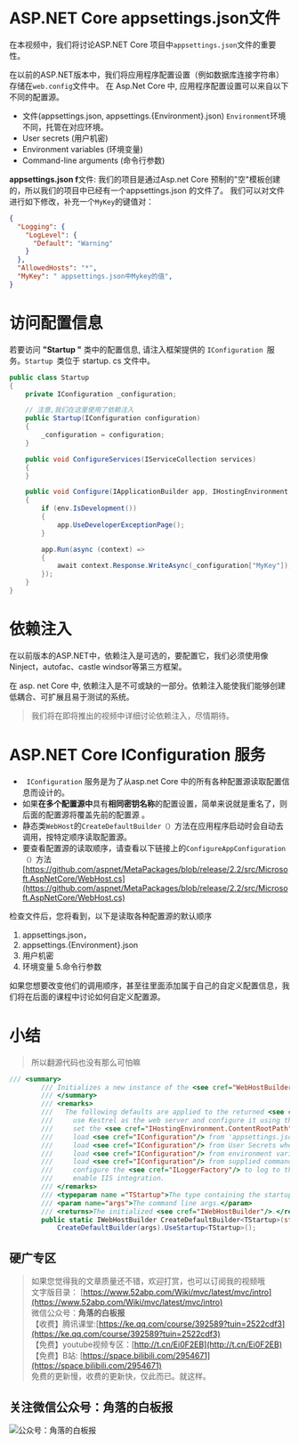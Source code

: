 # ASP.NET Core appsettings.json文件

在本视频中，我们将讨论ASP.NET Core 项目中```appsettings.json```文件的重要性。

在以前的ASP.NET版本中，我们将应用程序配置设置（例如数据库连接字符串）存储在``web.config``文件中。
在 Asp.Net Core 中, 应用程序配置设置可以来自以下不同的配置源。

- 文件(appsettings.json, appsettings.{Environment}.json) ``Environment``环境不同，托管在对应环境。
- User secrets (用户机密) 
- Environment variables (环境变量)
- Command-line arguments (命令行参数)

**appsettings.json f**文件: 我们的项目是通过Asp.net Core 预制的"空"模板创建的，所以我们的项目中已经有一个appsettings.json 的文件了。
我们可以对文件进行如下修改，补充一个```MyKey```的键值对：
``` json
{
  "Logging": {
    "LogLevel": {
      "Default": "Warning"
    }
  },
  "AllowedHosts": "*",
  "MyKey": " appsettings.json中Mykey的值",
}
```
# 访问配置信息
 若要访问 **"Startup "** 类中的配置信息, 请注入框架提供的 ```IConfiguration ```服务。``Startup ``类位于 startup. cs 文件中。
``` csharp
public class Startup
{
    private IConfiguration _configuration;

    // 注意,我们在这里使用了依赖注入
    public Startup(IConfiguration configuration)
    {
        _configuration = configuration;
    }

    public void ConfigureServices(IServiceCollection services)
    {
    }

    public void Configure(IApplicationBuilder app, IHostingEnvironment env)
    {
        if (env.IsDevelopment())
        {
            app.UseDeveloperExceptionPage();
        }

        app.Run(async (context) =>
        {
            await context.Response.WriteAsync(_configuration["MyKey"]);
        });
    }
}
```

# 依赖注入
在以前版本的ASP.NET中，依赖注入是可选的，要配置它，我们必须使用像Ninject，autofac、castle windsor等第三方框架。

在 asp. net Core 中, 依赖注入是不可或缺的一部分。依赖注入能使我们能够创建低耦合、可扩展且易于测试的系统。

> 我们将在即将推出的视频中详细讨论依赖注入，尽情期待。


# ASP.NET Core IConfiguration 服务

*  ``` IConfiguration``` 服务是为了从asp.net Core 中的所有各种配置源读取配置信息而设计的。
*   如果**在多个配置源中**具有**相同密钥名称**的配置设置，简单来说就是重名了，则后面的配置源将覆盖先前的配置源 。
*   静态类```WebHost```的```CreateDefaultBuilder（）```方法在应用程序启动时会自动去调用，按特定顺序读取配置源。
*   要查看配置源的读取顺序，请查看以下链接上的```ConfigureAppConfiguration（）```方法
    [https://github.com/aspnet/MetaPackages/blob/release/2.2/src/Microsoft.AspNetCore/WebHost.cs](https://github.com/aspnet/MetaPackages/blob/release/2.2/src/Microsoft.AspNetCore/WebHost.cs)


检查文件后，您将看到，以下是读取各种配置源的默认顺序 
1. appsettings.json， 
1. appsettings.{Environment}.json
3. 用户机密
4. 环境变量
5.命令行参数


如果您想要改变他们的调用顺序，甚至往里面添加属于自己的自定义配置信息，我们将在后面的课程中讨论如何自定义配置源。
 

# 小结
> 所以翻源代码也没有那么可怕嘛

``` csharp
/// <summary>
        /// Initializes a new instance of the <see cref="WebHostBuilder"/> class with pre-configured defaults using typed Startup.
        /// </summary>
        /// <remarks>
        ///   The following defaults are applied to the returned <see cref="WebHostBuilder"/>:
        ///     use Kestrel as the web server and configure it using the application's configuration providers,
        ///     set the <see cref="IHostingEnvironment.ContentRootPath"/> to the result of <see cref="Directory.GetCurrentDirectory()"/>,
        ///     load <see cref="IConfiguration"/> from 'appsettings.json' and 'appsettings.[<see cref="IHostingEnvironment.EnvironmentName"/>].json',
        ///     load <see cref="IConfiguration"/> from User Secrets when <see cref="IHostingEnvironment.EnvironmentName"/> is 'Development' using the entry assembly,
        ///     load <see cref="IConfiguration"/> from environment variables,
        ///     load <see cref="IConfiguration"/> from supplied command line args,
        ///     configure the <see cref="ILoggerFactory"/> to log to the console and debug output,
        ///     enable IIS integration.
        /// </remarks>
        /// <typeparam name ="TStartup">The type containing the startup methods for the application.</typeparam>
        /// <param name="args">The command line args.</param>
        /// <returns>The initialized <see cref="IWebHostBuilder"/>.</returns>
        public static IWebHostBuilder CreateDefaultBuilder<TStartup>(string[] args) where TStartup : class =>
            CreateDefaultBuilder(args).UseStartup<TStartup>();
```





## 硬广专区

> 如果您觉得我的文章质量还不错，欢迎打赏，也可以订阅我的视频哦 </br>
> 文字版目录： [https://www.52abp.com/Wiki/mvc/latest/mvc/intro](https://www.52abp.com/Wiki/mvc/latest/mvc/intro) </br>
> 微信公众号：**角落的白板报** </br>
> 【收费】腾讯课堂:[https://ke.qq.com/course/392589?tuin=2522cdf3](https://ke.qq.com/course/392589?tuin=2522cdf3) </br>
> 【免费】youtube视频专区：[http://t.cn/Ei0F2EB](http://t.cn/Ei0F2EB) </br>
>【免费】B站: [https://space.bilibili.com/2954671](https://space.bilibili.com/2954671) </br>
>免费的更新慢，收费的更新快，仅此而已。就这样。 </br>


## 关注微信公众号：角落的白板报
![公众号：角落的白板报](https://upload-images.jianshu.io/upload_images/1979022-f19c505c18160c16.png)











 